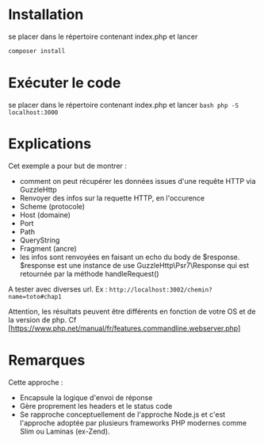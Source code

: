 # Installation
se placer dans le répertoire contenant index.php et lancer
```bash
composer install
```
# Exécuter le code 
se placer dans le répertoire contenant index.php et lancer 
  ```bash php -S localhost:3000```

# Explications
Cet exemple a pour but de montrer :
 - comment on peut récupérer les données issues d'une requête HTTP via GuzzleHttp
 - Renvoyer des infos sur la requette HTTP, en l'occurence 
  - Scheme (protocole)
  - Host (domaine)
  - Port
  - Path
  - QueryString
  - Fragment (ancre) 
 - les infos sont renvoyées en faisant un echo du body de $response. $response est une instance de use GuzzleHttp\Psr7\Response qui est retournée par la méthode handleRequest()

A tester avec diverses url. Ex :
``http://localhost:3002/chemin?name=toto#chap1``

Attention, les résultats peuvent être différents en fonction de votre OS et de la version de php. Cf [https://www.php.net/manual/fr/features.commandline.webserver.php] 

# Remarques 
Cette approche :
 - Encapsule la logique d'envoi de réponse
 - Gère proprement les headers et le status code
 - Se rapproche conceptuellement de l'approche Node.js et c'est l'approche adoptée par plusieurs frameworks PHP modernes comme Slim ou Laminas (ex-Zend).